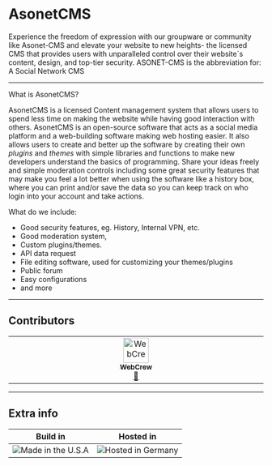 # AsonetCMS
Experience the freedom of expression with our groupware or community like Asonet-CMS and elevate your website to new heights- the licensed CMS that provides users with unparalleled control over their website`s content, design, and top-tier security. ASONET-CMS is the abbreviation for: A Social Network CMS

***

What is AsonetCMS?

AsonetCMS is a licensed Content management system that allows users to spend less time on making the website while having good interaction with others. AsonetCMS is an open-source software that acts as a social media platform and a web-building software making web hosting easier. It also allows users to create and better up the software by creating their own _plugins_ and _themes_ with simple libraries and functions to make new developers understand the basics of programming. Share your ideas freely and simple moderation controls including some great security features that may make you feel a lot better when using the software like a history box, where you can print and/or save the data so you can keep track on who login into your account and take actions.

What do we include:
* Good security features, eg. History, Internal VPN, etc.
* Good moderation system,
* Custom plugins/themes.
* API data request
* File editing software, used for customizing your themes/plugins
* Public forum
* Easy configurations
* and more

***

## Contributors

<!-- ALL-CONTRIBUTORS-LIST:START - Do not remove or modify this section -->
<!-- prettier-ignore-start -->
<!-- markdownlint-disable -->
<table id="contributeTable">
  <tbody>
    <tr>
      <td align="center" valign="top" width="14.28%"><a href="https://webcrew.github.io"><img src="https://avatars.githubusercontent.com/u/12986067?v=4?s=50" width="50px;" alt="WebCrew"/><br /><sub><b>WebCrew</b></sub></a><br /><a href="#doc-WebCrew" title="Documentation">📖</a></td>
    </tr>
  </tbody>
</table>

<!-- markdownlint-restore -->
<!-- prettier-ignore-end -->

<!-- ALL-CONTRIBUTORS-LIST:END -->

***

## Extra info
<table>
  <thead>
    <tr>
      <th>Build in</th>
      <th>Hosted in</th>
    </tr>
  </thead>
  <tbody>
    <tr style="background-color:#fff;">
      <td><img src="https://cdn-icons-png.flaticon.com/512/4692/4692307.png" title="Made in the U.S.A"/></td>
      <td><img src="https://cdn-icons-png.flaticon.com/512/8617/8617292.png" title="Hosted in Germany"/></td>
    </tr>
  </tbody>
</table>

